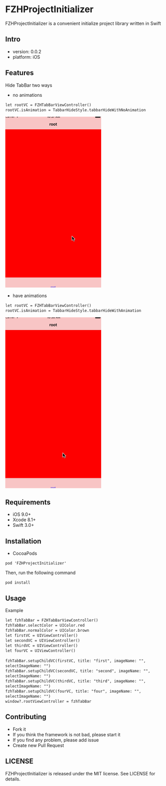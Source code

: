 # FZHProjectInitializer
FZHProjectInitializer is a convenient initialize project library written in Swift

## Intro

* version: 0.0.2
* platform: iOS

## Features

Hide TabBar two ways
* no animations
```
let rootVC = FZHTabBarViewController()
rootVC.isAnimation = TabbarHideStyle.tabbarHideWithNoAnimation
```
![gif](https://github.com/fengzhihao123/FZHProjectInitializer/blob/master/NoAnimation.gif)

* have animations
```
let rootVC = FZHTabBarViewController()
rootVC.isAnimation = TabbarHideStyle.tabbarHideWithAnimation
```

![gif](https://github.com/fengzhihao123/FZHProjectInitializer/blob/master/Animation.gif)

## Requirements
* iOS 9.0+
* Xcode 8.1+
* Swift 3.0+

## Installation

* CocoaPods

```
pod 'FZHProjectInitializer'
```

Then, run the following command

```
pod install
```

## Usage

Example

```
let fzhTabBar = FZHTabBarViewController()
fzhTabBar.selectColor = UIColor.red
fzhTabBar.normalColor = UIColor.brown
let firstVC = UIViewController()
let secondVC = UIViewController()
let thirdVC = UIViewController()
let fourVC = UIViewController()  

fzhTabBar.setupChildVC(firstVC, title: "first", imageName: "", selectImageName: "")
fzhTabBar.setupChildVC(secondVC, title: "second", imageName: "", selectImageName: "")
fzhTabBar.setupChildVC(thirdVC, title: "third", imageName: "", selectImageName: "")
fzhTabBar.setupChildVC(fourVC, title: "four", imageName: "", selectImageName: "")
window?.rootViewController = fzhTabBar
```

## Contributing
* Fork it
* If you think the framework is not bad, please start it
* If you find any problem, please add issue
* Create new Pull Request

## LICENSE
FZHProjectInitializer is released under the MIT license. See LICENSE for details.
